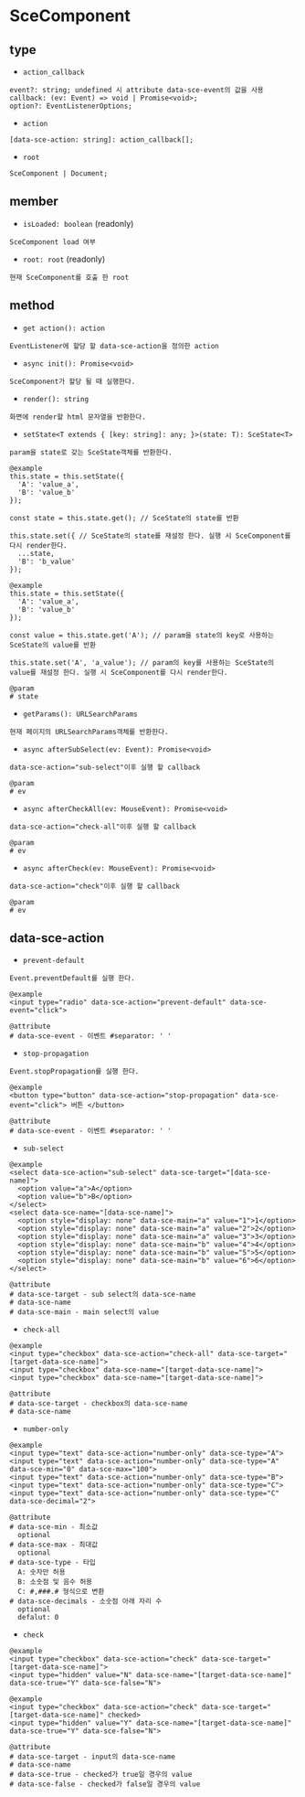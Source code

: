# SceComponent
## type
- `action_callback`
```
event?: string; undefined 시 attribute data-sce-event의 값을 사용
callback: (ev: Event) => void | Promise<void>;
option?: EventListenerOptions;
```
- `action`
```
[data-sce-action: string]: action_callback[];
```
- `root`
```
SceComponent | Document;
```
## member
- `isLoaded: boolean` (readonly)
```
SceComponent load 여부
```
- `root: root` (readonly)
```
현재 SceComponent를 호출 한 root
```
## method
- `get action(): action`
```
EventListener에 할당 할 data-sce-action을 정의한 action
```
- `async init(): Promise<void>`
```
SceComponent가 할당 될 때 실행한다.
```
- `render(): string`
```
화면에 render할 html 문자열을 반환한다.
```
- `setState<T extends { [key: string]: any; }>(state: T): SceState<T>`
```
param을 state로 갖는 SceState객체를 반환한다.

@example
this.state = this.setState({
  'A': 'value_a',
  'B': 'value_b'
});

const state = this.state.get(); // SceState의 state를 반환

this.state.set({ // SceState의 state를 재설정 한다. 실행 시 SceComponent를 다시 render한다.
  ...state,
  'B': 'b_value'
});

@example
this.state = this.setState({
  'A': 'value_a',
  'B': 'value_b'
});

const value = this.state.get('A'); // param을 state의 key로 사용하는 SceState의 value를 반환

this.state.set('A', 'a_value'); // param의 key를 사용하는 SceState의 value를 재설정 한다. 실행 시 SceComponent를 다시 render한다.

@param
# state
```
- `getParams(): URLSearchParams`
```
현재 페이지의 URLSearchParams객체를 반환한다.
```
- `async afterSubSelect(ev: Event): Promise<void>`
```
data-sce-action="sub-select"이후 실행 할 callback

@param
# ev
```
- `async afterCheckAll(ev: MouseEvent): Promise<void>`
```
data-sce-action="check-all"이후 실행 할 callback

@param
# ev
```
- `async afterCheck(ev: MouseEvent): Promise<void>`
```
data-sce-action="check"이후 실행 할 callback

@param
# ev
```
## data-sce-action
- `prevent-default`
```
Event.preventDefault를 실행 한다.

@example
<input type="radio" data-sce-action="prevent-default" data-sce-event="click">

@attribute
# data-sce-event - 이벤트 #separator: ' '
```
- `stop-propagation`
```
Event.stopPropagation를 실행 한다.

@example
<button type="button" data-sce-action="stop-propagation" data-sce-event="click"> 버튼 </button>

@attribute
# data-sce-event - 이벤트 #separator: ' '
```
- `sub-select`
```
@example
<select data-sce-action="sub-select" data-sce-target="[data-sce-name]">
  <option value="a">A</option>
  <option value="b">B</option>
</select>
<select data-sce-name="[data-sce-name]">
  <option style="display: none" data-sce-main="a" value="1">1</option>
  <option style="display: none" data-sce-main="a" value="2">2</option>
  <option style="display: none" data-sce-main="a" value="3">3</option>
  <option style="display: none" data-sce-main="b" value="4">4</option>
  <option style="display: none" data-sce-main="b" value="5">5</option>
  <option style="display: none" data-sce-main="b" value="6">6</option>
</select>

@attribute
# data-sce-target - sub select의 data-sce-name
# data-sce-name
# data-sce-main - main select의 value
```
- `check-all`
```
@example
<input type="checkbox" data-sce-action="check-all" data-sce-target="[target-data-sce-name]">
<input type="checkbox" data-sce-name="[target-data-sce-name]">
<input type="checkbox" data-sce-name="[target-data-sce-name]">

@attribute
# data-sce-target - checkbox의 data-sce-name
# data-sce-name
```
- `number-only`
```
@example
<input type="text" data-sce-action="number-only" data-sce-type="A">
<input type="text" data-sce-action="number-only" data-sce-type="A" data-sce-min="0" data-sce-max="100">
<input type="text" data-sce-action="number-only" data-sce-type="B">
<input type="text" data-sce-action="number-only" data-sce-type="C">
<input type="text" data-sce-action="number-only" data-sce-type="C" data-sce-decimal="2">

@attribute
# data-sce-min - 최소값
  optional
# data-sce-max - 최대값
  optional
# data-sce-type - 타입
  A: 숫자만 허용
  B: 소숫점 및 음수 허용
  C: #,###.# 형식으로 변환
# data-sce-decimals - 소숫점 아래 자리 수
  optional
  defalut: 0
```
- `check`
```
@example
<input type="checkbox" data-sce-action="check" data-sce-target="[target-data-sce-name]">
<input type="hidden" value="N" data-sce-name="[target-data-sce-name]" data-sce-true="Y" data-sce-false="N">

@example
<input type="checkbox" data-sce-action="check" data-sce-target="[target-data-sce-name]" checked>
<input type="hidden" value="Y" data-sce-name="[target-data-sce-name]" data-sce-true="Y" data-sce-false="N">

@attribute
# data-sce-target - input의 data-sce-name
# data-sce-name
# data-sce-true - checked가 true일 경우의 value
# data-sce-false - checked가 false일 경우의 value
```